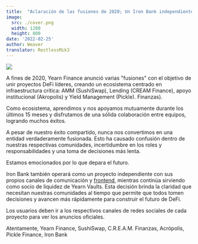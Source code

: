 ```yaml
---
title:  "Aclaración de las fusiones de 2020; Un Iron Bank independiente"
image:
  src: ./cover.png
  width: 1280
  height: 800
date: '2022-02-25'
author: Weaver
translator: RestlessMik3
---
```


![](cover.png?w=800&h=450)

A fines de 2020, Yearn Finance anunció varias "fusiones" con el objetivo de unir proyectos DeFi líderes, creando un ecosistema centrado en infraestructura crítica: AMM (SushiSwap), Lending (CREAM Finance), apoyo institucional (Akropolis) y Yield Management (Pickle). Finanzas).

Como ecosistema, aprendimos y nos apoyamos mutuamente durante los últimos 15 meses y disfrutamos de una sólida colaboración entre equipos, logrando muchos éxitos.

A pesar de nuestro éxito compartido, nunca nos convertimos en una entidad verdaderamente fusionada. Esto ha causado confusión dentro de nuestras respectivas comunidades, incertidumbre en los roles y responsabilidades y una toma de decisiones más lenta.

Estamos emocionados por lo que depara el futuro.

Iron Bank también operará como un proyecto independiente con sus propios canales de comunicación y [frontend](https://app.ib.xyz/), mientras continúa sirviendo como socio de liquidez de Yearn Vaults. Esta decisión brinda la claridad que necesitan nuestras comunidades al tiempo que permite que todos tomen decisiones y avancen más rápidamente para construir el futuro de DeFi.

Los usuarios deben ir a los respectivos canales de redes sociales de cada proyecto para ver los anuncios oficiales.

Atentamente,
Yearn Finance, SushiSwap, C.R.E.A.M. Finanzas, Acrópolis, Pickle Finance, Iron Bank
